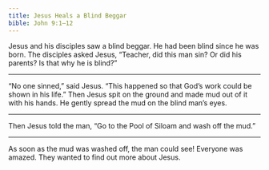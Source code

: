 ```yaml
---
title: Jesus Heals a Blind Beggar
bible: John 9:1–12
---
```


Jesus and his disciples saw a blind beggar.
He had been blind since he was born.
The disciples asked Jesus, “Teacher,
did this man sin? Or did his parents?
Is that why he is blind?”

---

“No one sinned,” said Jesus. “This
happened so that God’s work could be
shown in his life.” Then Jesus spit on
the ground and made mud out of it
with his hands. He gently spread
the mud on the blind man’s eyes.

---

Then Jesus told the man,
“Go to the Pool of Siloam
and wash off the mud.”

---

As soon as the mud was washed off, the
man could see! Everyone was amazed.
They wanted to find out more about Jesus.

